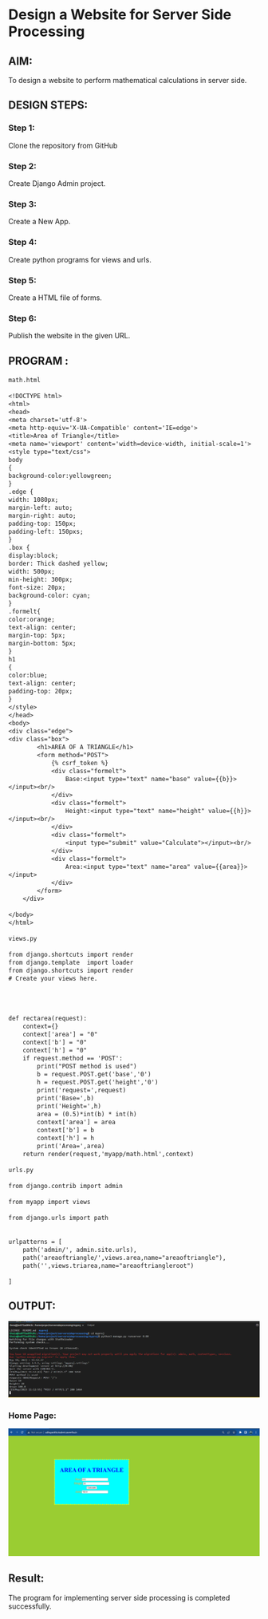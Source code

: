 # Design a Website for Server Side Processing

## AIM:
To design a website to perform mathematical calculations in server side.

## DESIGN STEPS:

### Step 1:

Clone the repository from GitHub

### Step 2:

Create Django Admin project.

### Step 3:

Create a New App.

### Step 4: 
Create python programs for views and urls.

### Step 5:
Create a HTML file of forms.

### Step 6:
Publish the website in the given URL.

## PROGRAM :
```
math.html 

<!DOCTYPE html>
<html>
<head>
<meta charset='utf-8'>
<meta http-equiv='X-UA-Compatible' content='IE=edge'>
<title>Area of Triangle</title>
<meta name='viewport' content='width=device-width, initial-scale=1'>
<style type="text/css">
body 
{
background-color:yellowgreen;
}
.edge {
width: 1080px;
margin-left: auto;
margin-right: auto;
padding-top: 150px;
padding-left: 150pxs;
}
.box {
display:block;
border: Thick dashed yellow;
width: 500px;
min-height: 300px;
font-size: 20px;
background-color: cyan;
}
.formelt{
color:orange;
text-align: center;
margin-top: 5px;
margin-bottom: 5px;
}
h1
{
color:blue;
text-align: center;
padding-top: 20px;
}
</style>
</head>
<body>
<div class="edge">
<div class="box">
        <h1>AREA OF A TRIANGLE</h1>
        <form method="POST">
            {% csrf_token %}
            <div class="formelt"> 
                Base:<input type="text" name="base" value={{b}}></input><br/>
            </div>
            <div class="formelt">
                Height:<input type="text" name="height" value={{h}}></input><br/>
            </div>
            <div class="formelt">
                <input type="submit" value="Calculate"></input><br/>
            </div>
            <div class="formelt">
                Area:<input type="text" name="area" value={{area}}></input>
            </div>
        </form>
    </div>
    
</body>
</html>

views.py

from django.shortcuts import render
from django.template  import loader
from django.shortcuts import render
# Create your views here.




def rectarea(request):
    context={}
    context['area'] = "0"
    context['b'] = "0"
    context['h'] = "0"
    if request.method == 'POST':
        print("POST method is used")
        b = request.POST.get('base','0')
        h = request.POST.get('height','0')
        print('request=',request)
        print('Base=',b)
        print('Height=',h)
        area = (0.5)*int(b) * int(h)
        context['area'] = area
        context['b'] = b
        context['h'] = h
        print('Area=',area)
    return render(request,'myapp/math.html',context)

urls.py

from django.contrib import admin

from myapp import views

from django.urls import path


urlpatterns = [
    path('admin/', admin.site.urls),
    path('areaoftriangle/',views.area,name="areaoftriangle"),
    path('',views.triarea,name="areaoftriangleroot")
   
]
```
## OUTPUT:
![output](./serverout.png)

### Home Page:
![output](./area.png)

## Result:
The program for implementing server side processing is completed successfully.

